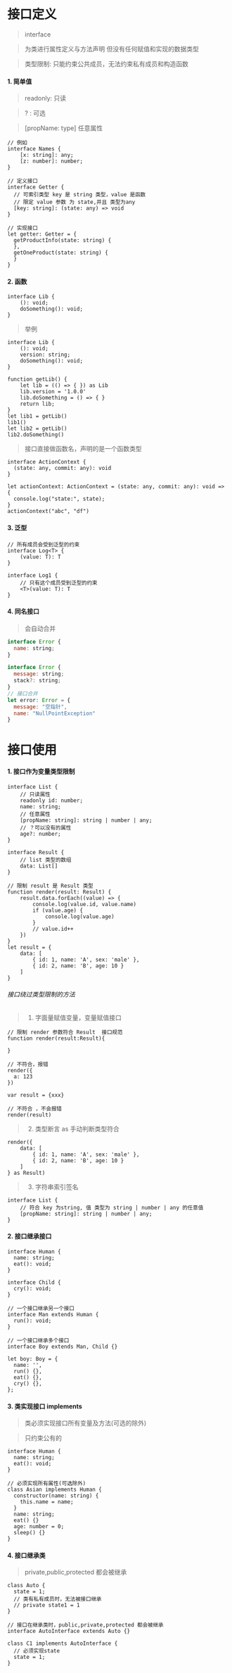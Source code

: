 <!--
 * @LastEditors: wudan01
 * @description: 文件描述
-->
# 接口定义
> interface

> 为类进行属性定义与方法声明 但没有任何赋值和实现的数据类型

> 类型限制: 只能约束公共成员，无法约束私有成员和构造函数

#### 1. 简单值
> readonly: 只读

> ? : 可选

> [propName: type] 任意属性

```
// 例如
interface Names {
    [x: string]: any;
    [z: number]: number;
}
```

```
// 定义接口
interface Getter {
  // 可索引类型 key 是 string 类型，value 是函数
  // 限定 value 参数 为 state,并且 类型为any
  [key: string]: (state: any) => void
}

// 实现接口
let getter: Getter = {
  getProductInfo(state: string) {
  },
  getOneProduct(state: string) {
  }
}
```

#### 2. 函数
```
interface Lib {
    (): void;
    doSomething(): void;
}
```

> 举例

```
interface Lib {
    (): void;
    version: string;
    doSomething(): void;
}

function getLib() {
    let lib = (() => { }) as Lib
    lib.version = '1.0.0'
    lib.doSomething = () => { }
    return lib;
}
let lib1 = getLib()
lib1()
let lib2 = getLib()
lib2.doSomething()
```

> 接口直接做函数名，声明的是一个函数类型
```
interface ActionContext {
  (state: any, commit: any): void
}

let actionContext: ActionContext = (state: any, commit: any): void => {
  console.log("state:", state);
}
actionContext("abc", "df")
```

#### 3. 泛型

```
// 所有成员会受到泛型的约束
interface Log<T> {
    (value: T): T
}

interface Log1 {
    // 只有这个成员受到泛型的约束
    <T>(value: T): T
}

```

#### 4. 同名接口
> 会自动合并

```js
interface Error {
  name: string;
}

interface Error {
  message: string;
  stack?: string;
}
// 接口合并
let error: Error = {
  message: "空指针",
  name: "NullPointException"
}
```

# 接口使用
#### 1. 接口作为变量类型限制
```
interface List {
    // 只读属性
    readonly id: number;
    name: string;
    // 任意属性
    [propName: string]: string | number | any;
    // ？可以没有的属性
    age?: number;
}

interface Result {
    // list 类型的数组 
    data: List[]
}

// 限制 result 是 Result 类型
function render(result: Result) {
    result.data.forEach((value) => {
        console.log(value.id, value.name)
        if (value.age) {
            console.log(value.age)
        }
        // value.id++
    })
}
let result = {
    data: [
        { id: 1, name: 'A', sex: 'male' },
        { id: 2, name: 'B', age: 10 }
    ]
}
```


######  接口绕过类型限制的方法
> 1. 字面量赋值变量，变量赋值接口
```
// 限制 render 参数符合 Result  接口规范
function render(result:Result){

}

// 不符合，报错
render({
  a: 123
})

var result = {xxx}

// 不符合 ，不会报错
render(result)

```

> 2. 类型断言 as
> 手动判断类型符合
```
render({
    data: [
        { id: 1, name: 'A', sex: 'male' },
        { id: 2, name: 'B', age: 10 }
    ]
} as Result)
```

> 3. 字符串索引签名
```
interface List {
    // 符合 key 为string, 值 类型为 string | number | any 的任意值
    [propName: string]: string | number | any;
}
```


#### 2. 接口继承接口

```
interface Human {
  name: string;
  eat(): void;
}

interface Child {
  cry(): void;
}

// 一个接口继承另一个接口
interface Man extends Human {
  run(): void;
}

// 一个接口继承多个接口
interface Boy extends Man, Child {}

let boy: Boy = {
  name: '',
  run() {},
  eat() {},
  cry() {},
};
```

#### 3. 类实现接口 implements
> 类必须实现接口所有变量及方法(可选的除外)

> 只约束公有的

```
interface Human {
  name: string;
  eat(): void;
}

// 必须实现所有属性(可选除外)
class Asian implements Human {
  constructor(name: string) {
    this.name = name;
  }
  name: string;
  eat() {}
  age: number = 0;
  sleep() {}
}
```


#### 4. 接口继承类
> private,public,protected 都会被继承 

```
class Auto {
  state = 1;
  // 类有私有成员时，无法被接口继承
  // private state1 = 1
}

// 接口在继承类时，public,private,protected 都会被继承
interface AutoInterface extends Auto {}

class C1 implements AutoInterface {
  // 必须实现state
  state = 1;
}
```